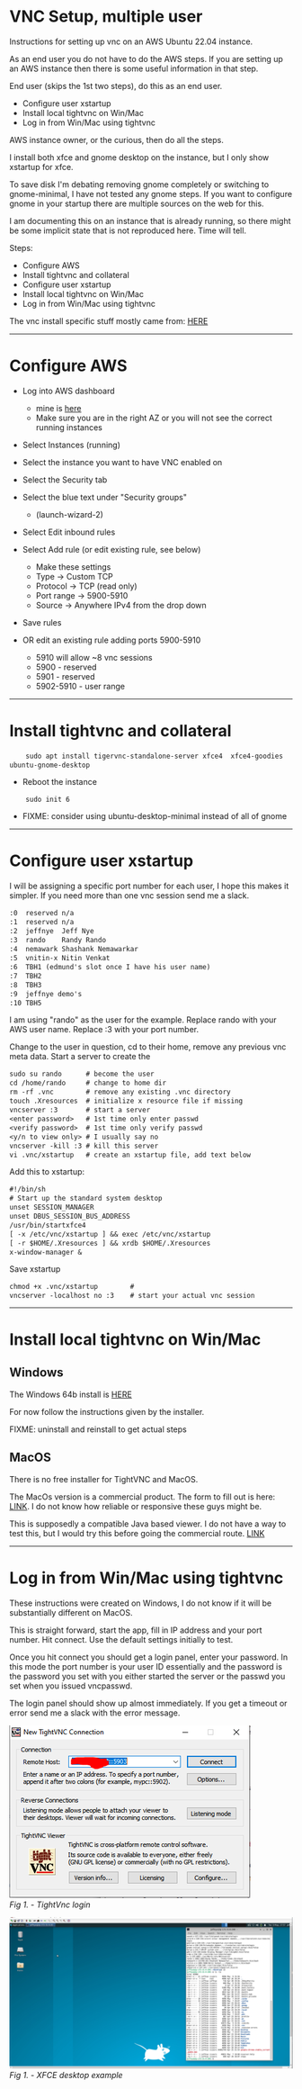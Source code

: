 
# VNC Setup, multiple user

Instructions for setting up vnc on an AWS Ubuntu 22.04 instance.

As an end user you do not have to do the AWS steps. If you are setting
up an AWS instance then there is some useful information in that step.

End user (skips the 1st two steps), do this as an end user.

-  Configure user xstartup
-  Install local tightvnc on Win/Mac
-  Log in from Win/Mac using tightvnc

AWS instance owner, or the curious, then do all the steps.

I install both xfce and gnome desktop on the instance, but I only show 
xstartup for xfce.

To save disk I'm debating removing gnome completely or switching 
to gnome-minimal, I have not tested any gnome steps.  If you want to 
configure gnome in your startup there are multiple sources on the web for this.

I am documenting this on an instance that is already running, so there might 
be some implicit state that is not reproduced here. Time will tell.

Steps:
- Configure AWS
- Install tightvnc and collateral
- Configure user xstartup
- Install local tightvnc on Win/Mac
- Log in from Win/Mac using tightvnc

The vnc install specific stuff mostly came from:
[HERE](https://bytexd.com/how-to-install-configure-vnc-server-on-ubuntu/)

--------------------------------------------
# Configure AWS
- Log into AWS dashboard
    - mine is [here](https://us-west-2.console.aws.amazon.com/ec2/home?region=us-west-2#Home:)
    - Make sure you are in the right AZ or you will not see the correct
      running instances

- Select Instances (running) 
- Select the instance you want to have VNC enabled on
- Select the Security tab
- Select the blue text under "Security groups"
    - <hash>(launch-wizard-2)
- Select Edit inbound rules
- Select Add rule (or edit existing rule, see below)
    - Make these settings
    - Type       -> Custom TCP
    - Protocol   -> TCP (read only)
    - Port range -> 5900-5910
    - Source     -> Anywhere IPv4   from the drop down
- Save rules

- OR edit an existing rule adding ports 5900-5910
    - 5910 will allow ~8 vnc sessions
    - 5900 - reserved
    - 5901 - reserved
    - 5902-5910 - user range
 
--------------------------------------------
# Install tightvnc and collateral

```
    sudo apt install tigervnc-standalone-server xfce4  xfce4-goodies ubuntu-gnome-desktop
```

- Reboot the instance

```
    sudo init 6
```

- FIXME: consider using ubuntu-desktop-minimal instead of all of gnome

--------------------------------------------
# Configure user xstartup

I will be assigning a specific port number for each user, I hope this
makes it simpler. If you need more than one vnc session send me a slack.

```
:0  reserved n/a
:1  reserved n/a
:2  jeffnye  Jeff Nye
:3  rando    Randy Rando
:4  nemawark Shashank Nemawarkar
:5  vnitin-x Nitin Venkat
:6  TBH1 (edmund's slot once I have his user name)
:7  TBH2
:8  TBH3
:9  jeffnye demo's
:10 TBH5
```

I am using "rando" as the user for the example. Replace rando with your
AWS user name. Replace :3 with your port number.

Change to the user in question, cd to their home, remove any previous vnc
meta data. Start a server to create the 

```
sudo su rando      # become the user
cd /home/rando     # change to home dir
rm -rf .vnc        # remove any existing .vnc directory
touch .Xresources  # initialize x resource file if missing
vncserver :3       # start a server
<enter password>   # 1st time only enter passwd
<verify password>  # 1st time only verify passwd
<y/n to view only> # I usually say no
vncserver -kill :3 # kill this server
vi .vnc/xstartup   # create an xstartup file, add text below
```

Add this to xstartup:
```
#!/bin/sh
# Start up the standard system desktop
unset SESSION_MANAGER
unset DBUS_SESSION_BUS_ADDRESS
/usr/bin/startxfce4
[ -x /etc/vnc/xstartup ] && exec /etc/vnc/xstartup
[ -r $HOME/.Xresources ] && xrdb $HOME/.Xresources
x-window-manager &
```

Save xstartup

```
chmod +x .vnc/xstartup        # 
vncserver -localhost no :3    # start your actual vnc session
```

--------------------------------------------
# Install local tightvnc on Win/Mac

## Windows
The Windows 64b install is 
[HERE](https://www.tightvnc.com/download/2.8.81/tightvnc-2.8.81-gpl-setup-64bit.msi)

For now follow the instructions given by the installer.

FIXME: uninstall and reinstall to get actual steps

## MacOS
There is no free installer for TightVNC and MacOS. 

The MacOs version is a commercial product. The form to fill out is here:
[LINK](https://www.tightvnc.com/licensing-server-macos.php). I do not
know how reliable or responsive these guys might be.

This is supposedly a compatible Java based viewer. I do not have a way 
to test this, but I would try this before going the commercial route.
[LINK](https://www.tightvnc.com/licensing-jviewer.php)

--------------------------------------------
# Log in from Win/Mac using tightvnc

These instructions were created on Windows, I do not know if it will
be substantially different on MacOS.

This is straight forward, start the app, fill in IP address and your port 
number. Hit connect. Use the default settings initially to test.

Once you hit connect you should get a login panel, enter your password.
In this mode the port number is your user ID essentially and the password
is the password you set with you either started the server or the passwd
you set when you issued vncpasswd.

The login panel should show up almost immediately. If you get a timeout
or error send me a slack with the error message.

![image](./images/tightvnc_login.png)
<br> *Fig 1. - TightVnc login*

![image](./images/xfce_desktop.png)
<br> *Fig 1. - XFCE desktop example*

